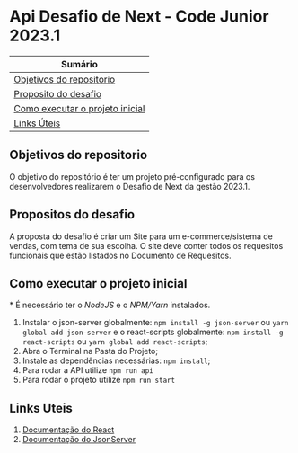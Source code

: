 # Api Desafio de Next - Code Junior 2023.1

| **Sumário** |
|-------------|
| [Objetivos do repositorio](#objetivos-do-repositorio) |
| [Proposito do desafio](#proposito-do-desafio) |
| [Como executar o projeto inicial](#como-executar-o-projeto-inicial) |
| [Links Úteis](#links-uteis) |

## Objetivos do repositorio
O objetivo do repositório é ter um projeto pré-configurado para os desenvolvedores realizarem o Desafio de Next da gestão 2023.1.
## Propositos do desafio
A proposta do desafio é criar um Site para um e-commerce/sistema de vendas, com tema de sua escolha. O site deve conter todos os requesitos funcionais que estão listados no Documento de Requesitos.
<br>
## Como executar o projeto inicial
\* É necessário ter o _NodeJS_ e o _NPM/Yarn_ instalados.
1. Instalar o json-server globalmente: `npm install -g json-server` ou `yarn global add json-server` e o react-scripts globalmente: `npm install -g react-scripts` ou `yarn global add react-scripts`;
2. Abra o Terminal na Pasta do Projeto;
3. Instale as dependências necessárias: `npm install`;
4. Para rodar a API utilize `npm run api`
5. Para rodar o projeto utilize `npm run start`

## Links Uteis
1. [Documentação do React](https://reactjs.org/)
2. [Documentação do JsonServer](https://github.com/typicode/json-server)
